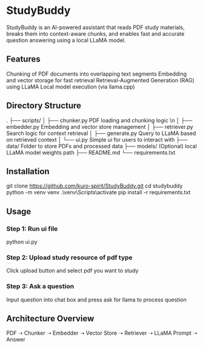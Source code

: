 # StudyBuddy

StudyBuddy is an AI-powered assistant that reads PDF study materials, breaks them into context-aware chunks, and enables fast and accurate question answering using a local LLaMA model.

## Features
Chunking of PDF documents into overlapping text segments
Embedding and vector storage for fast retrieval
Retrieval-Augmented Generation (RAG) using LLaMA
Local model execution (via llama.cpp)

## Directory Structure
.
├── scripts/
│   ├── chunker.py           PDF loading and chunking logic \n
│   ├── embedder.py          Embedding and vector store management
│   ├── retriever.py         Search logic for context retrieval
│   ├── generate.py          Query to LLaMA based on retrieved context
│   └── ui.py                Simple ui for users to interact with
├── data/                    Folder to store PDFs and processed data
├── models/                  (Optional) local LLaMA model weights path
├── README.md
└── requirements.txt

## Installation
git clone https://github.com/kuro-spirit/StudyBuddy.git
cd studybuddy
python -m venv venv
.\venv\Scripts\activate 
pip install -r requirements.txt

## Usage
### Step 1: Run ui file
python ui.py
### Step 2: Upload study resource of pdf type
Click upload button and select pdf you want to study
### Step 3: Ask a question
Input question into chat box and press ask for llama to process question

## Architecture Overview
PDF ➝ Chunker ➝ Embedder ➝ Vector Store ➝ Retriever ➝ LLaMA Prompt ➝ Answer
